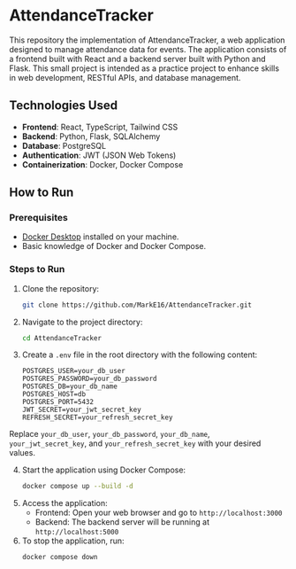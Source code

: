 # AttendanceTracker

This repository the implementation of AttendanceTracker, a web application designed to manage attendance data for events. The application consists of a frontend built with React and a backend server built with Python and Flask. This small project is intended as a practice project to enhance skills in web development, RESTful APIs, and database management.

## Technologies Used
- **Frontend**: React, TypeScript, Tailwind CSS
- **Backend**: Python, Flask, SQLAlchemy
- **Database**: PostgreSQL
- **Authentication**: JWT (JSON Web Tokens)
- **Containerization**: Docker, Docker Compose

## How to Run

### Prerequisites
- [Docker Desktop](https://www.docker.com/products/docker-desktop) installed on your machine.
- Basic knowledge of Docker and Docker Compose.

### Steps to Run
1. Clone the repository:
   ```bash
   git clone https://github.com/MarkE16/AttendanceTracker.git
   ```
2. Navigate to the project directory:
    ```bash
    cd AttendanceTracker
    ```
3. Create a `.env` file in the root directory with the following content:
    ```env
    POSTGRES_USER=your_db_user
    POSTGRES_PASSWORD=your_db_password
    POSTGRES_DB=your_db_name
    POSTGRES_HOST=db
    POSTGRES_PORT=5432
    JWT_SECRET=your_jwt_secret_key
    REFRESH_SECRET=your_refresh_secret_key
    ```
  Replace `your_db_user`, `your_db_password`, `your_db_name`, `your_jwt_secret_key`, and `your_refresh_secret_key` with your desired values.

4. Start the application using Docker Compose:
    ```bash
    docker compose up --build -d
    ```
5. Access the application:
    - Frontend: Open your web browser and go to `http://localhost:3000`
    - Backend: The backend server will be running at `http://localhost:5000`
6. To stop the application, run:
    ```bash
    docker compose down
    ```
